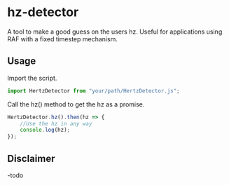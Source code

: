 # hz-detector

A tool to make a good guess on the users hz. Useful for applications using RAF with a fixed timestep mechanism.

## Usage

Import the script.

```javascript
import HertzDetector from "your/path/HertzDetector.js";
```

Call the hz() method to get the hz as a promise.

```javascript
HertzDetector.hz().then(hz => {
	//Use the hz in any way 
	console.log(hz);
});
```

## Disclaimer

-todo
